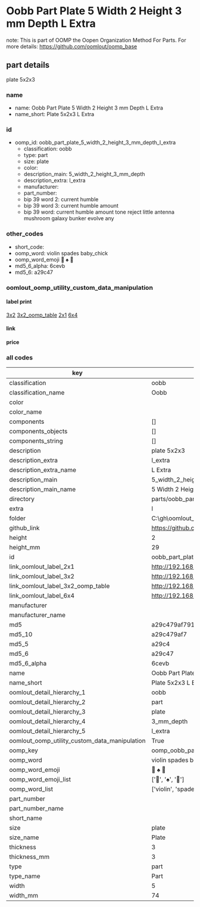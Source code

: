 # Oobb Part Plate 5 Width 2 Height 3 mm Depth L Extra  

note: This is part of OOMP the Oopen Organization Method For Parts. For more details: https://github.com/oomlout/oomp_base

##  part details
  



plate 5x2x3



### name
* name: Oobb Part Plate 5 Width 2 Height 3 mm Depth L Extra
* name_short: Plate 5x2x3 L Extra
### id
* oomp_id: oobb_part_plate_5_width_2_height_3_mm_depth_l_extra
  * classification: oobb
  * type: part
  * size: plate
  * color: 
  * description_main: 5_width_2_height_3_mm_depth
  * description_extra: l_extra
  * manufacturer: 
  * part_number: 
  * bip 39 word 2: current humble
  * bip 39 word 3: current humble amount
  * bip 39 word: current humble amount tone reject little antenna mushroom galaxy bunker evolve any

### other_codes
* short_code: 
* oomp_word: violin spades baby_chick
* oomp_word_emoji :violin: :spades: :baby_chick:
* md5_6_alpha: 6cevb
* md5_6: a29c47






### oomlout_oomp_utility_custom_data_manipulation
#### label print
[3x2](http://192.168.1.245:1112/?label=oomp%206cevb)
[3x2_oomp_table](http://192.168.1.108:1112/?label=oomp%206cevb)
[2x1](http://192.168.1.242:1112/?label=oomp%206cevb)
[6x4](http://192.168.1.55:1112/?label=oomp%206cevb)    

#### link

                              

#### price







### all codes 
| key | value |  
| --- | --- |  
| classification | oobb |  
| classification_name | Oobb |  
| color |  |  
| color_name |  |  
| components | [] |  
| components_objects | [] |  
| components_string | [] |  
| description | plate 5x2x3 |  
| description_extra | l_extra |  
| description_extra_name | L Extra |  
| description_main | 5_width_2_height_3_mm_depth |  
| description_main_name | 5 Width 2 Height 3 mm Depth |  
| directory | parts/oobb_part_plate_5_width_2_height_3_mm_depth_l_extra |  
| extra | l |  
| folder | C:\gh\oomlout_oobb_version_4_generated_parts\things\oobb_part_plate_5_width_2_height_3_mm_depth_l_extra |  
| github_link | https://github.com/oomlout/oomlout_oomp_part_src/tree/main/parts/oobb_part_plate_5_width_2_height_3_mm_depth_l_extra |  
| height | 2 |  
| height_mm | 29 |  
| id | oobb_part_plate_5_width_2_height_3_mm_depth_l_extra |  
| link_oomlout_label_2x1 | http://192.168.1.242:1112/?label=oomp%206cevb |  
| link_oomlout_label_3x2 | http://192.168.1.245:1112/?label=oomp%206cevb |  
| link_oomlout_label_3x2_oomp_table | http://192.168.1.108:1112/?label=oomp%206cevb |  
| link_oomlout_label_6x4 | http://192.168.1.55:1112/?label=oomp%206cevb |  
| manufacturer |  |  
| manufacturer_name |  |  
| md5 | a29c479af791c13a0a5a7e44101bb9b0 |  
| md5_10 | a29c479af7 |  
| md5_5 | a29c4 |  
| md5_6 | a29c47 |  
| md5_6_alpha | 6cevb |  
| name | Oobb Part Plate 5 Width 2 Height 3 mm Depth L Extra |  
| name_short | Plate 5x2x3 L Extra |  
| oomlout_detail_hierarchy_1 | oobb |  
| oomlout_detail_hierarchy_2 | part |  
| oomlout_detail_hierarchy_3 | plate |  
| oomlout_detail_hierarchy_4 | 3_mm_depth |  
| oomlout_detail_hierarchy_5 | l_extra |  
| oomlout_oomp_utility_custom_data_manipulation | True |  
| oomp_key | oomp_oobb_part_plate_5_width_2_height_3_mm_depth_l_extra |  
| oomp_word | violin spades baby_chick |  
| oomp_word_emoji | :violin: :spades: :baby_chick: |  
| oomp_word_emoji_list | [':violin:', ':spades:', ':baby_chick:'] |  
| oomp_word_list | ['violin', 'spades', 'baby_chick'] |  
| part_number |  |  
| part_number_name |  |  
| short_name |  |  
| size | plate |  
| size_name | Plate |  
| thickness | 3 |  
| thickness_mm | 3 |  
| type | part |  
| type_name | Part |  
| width | 5 |  
| width_mm | 74 |  

